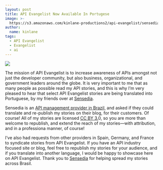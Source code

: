 ```yaml
---
layout: post
title: API Evangelist Now Available In Portugese
image: >-
  https://s3.amazonaws.com/kinlane-productions2/api-evangelist/sensedia/sensedia-logo.png
author:
  name: kinlane
tags:
  - API Evangelist
  - Evangelist
  - ai
---
```

[![](https://s3.amazonaws.com/kinlane-productions2/api-evangelist/sensedia/sensedia-logo.png)](http://sensedia.com/br/)

The mission of API Evangelist is to increase awareness of APIs amongst not just the developer community, but also business, organizational, and government leaders around the globe. It is very important to me that as many people as possible read my API stories, and this is why I’m very pleased to hear that select API Evangelist stories are being translated into Portuguese, by my friends over at [Sensedia](http://sensedia.com/br/).

Sensedia is an [API management provider in Brazil,](http://sensedia.com/br/) and asked if they could translate and re-publish my stories on their blog, for their customers. Of course! All of my stories are licensed [CC BY 3.](http://creativecommons.org/licenses/by/3.0/)0, so you are more than welcome to republish, and extend the reach of my stories—with attribution, and in a professiona manner, of course!

I’ve also had requests from other providers in Spain, Germany, and France to syndicate stories from API Evangelist. If you have an API industry focused site or blog, feel free to republish my stories for your audience, and if you translate into another language, I would be happy to showcase here on API Evangelist. Thank you to [Sensedia](http://sensedia.com/br/) for helping spread my stories across Brasil.
